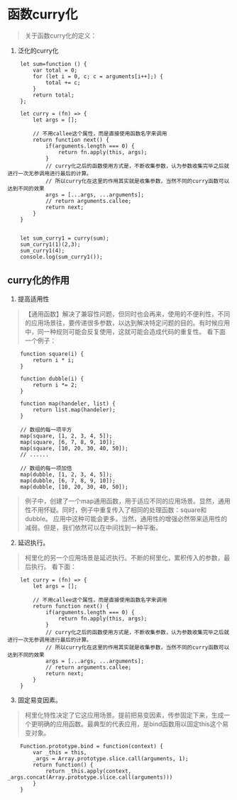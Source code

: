 # 函数curry化

> 关于函数curry化的定义：



1. 泛化的curry化
```
    let sum=function () {
        var total = 0;
        for (let i = 0, c; c = arguments[i++];) {
            total += c;
        }
        return total;
    };

    let curry = (fn) => {
        let args = [];

        // 不用callee这个属性，而是直接使用函数名字来调用
        return function next() {
            if(arguments.length === 0) {
                return fn.apply(this, args);
            }
            // curry化之后的函数使用方式是，不断收集参数，认为参数收集完毕之后就进行一次无参调用进行最后的计算。
            // 所以curry化在这里的作用其实就是收集参数，当然不同的curry函数可以达到不同的效果
            args = [...args, ...arguments];
            // return arguments.callee;
            return next;
        }
    }


    let sum_curry1 = curry(sum);
    sum_curry1(1)(2,3);
    sum_curry1(4);
    console.log(sum_curry1());
```

## curry化的作用

1. 提高适用性
> 【通用函数】解决了兼容性问题，但同时也会再来，使用的不便利性，不同的应用场景往，要传递很多参数，以达到解决特定问题的目的。有时候应用中，同一种规则可能会反复使用，这就可能会造成代码的重复性。
看下面一个例子：
```
    function square(i) {
        return i * i;
    }

    function dubble(i) {
        return i *= 2;
    }

    function map(handeler, list) {
        return list.map(handeler);
    }

    // 数组的每一项平方
    map(square, [1, 2, 3, 4, 5]);
    map(square, [6, 7, 8, 9, 10]);
    map(square, [10, 20, 30, 40, 50]);
    // ......

    // 数组的每一项加倍
    map(dubble, [1, 2, 3, 4, 5]);
    map(dubble, [6, 7, 8, 9, 10]);
    map(dubble, [10, 20, 30, 40, 50]);
```

> 例子中，创建了一个map通用函数，用于适应不同的应用场景。显然，通用性不用怀疑。同时，例子中重复传入了相同的处理函数：square和dubble。
应用中这种可能会更多。当然，通用性的增强必然带来适用性的减弱。但是，我们依然可以在中间找到一种平衡。

2. 延迟执行。

> 柯里化的另一个应用场景是延迟执行。不断的柯里化，累积传入的参数，最后执行。
看下面：
```
    let curry = (fn) => {
        let args = [];

        // 不用callee这个属性，而是直接使用函数名字来调用
        return function next() {
            if(arguments.length === 0) {
                return fn.apply(this, args);
            }
            // curry化之后的函数使用方式是，不断收集参数，认为参数收集完毕之后就进行一次无参调用进行最后的计算。
            // 所以curry化在这里的作用其实就是收集参数，当然不同的curry函数可以达到不同的效果
            args = [...args, ...arguments];
            // return arguments.callee;
            return next;
        }
    }
```
 
3. 固定易变因素。
> 柯里化特性决定了它这应用场景。提前把易变因素，传参固定下来，生成一个更明确的应用函数。最典型的代表应用，是bind函数用以固定this这个易变对象。
```
    Function.prototype.bind = function(context) {
        var _this = this,
        _args = Array.prototype.slice.call(arguments, 1);
        return function() {
            return _this.apply(context, _args.concat(Array.prototype.slice.call(arguments)))
        }
    }
```


